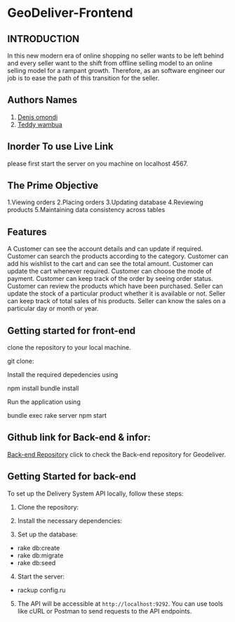 # GeoDeliver-Frontend
 
 ## INTRODUCTION 
In this new modern era of online shopping no seller wants to be left behind and every seller want to the shift from offline selling model to an online selling model for a rampant growth.
Therefore, as an software engineer our job is to ease the path of this transition for the seller.
## Authors Names
1. [Denis omondi](https://github.com/Denisomondi)
5. [Teddy wambua](https://github.com/teddy5456)

## Inorder To use Live Link
please first start the server on you machine on localhost 4567.

## The Prime Objective 
1.Viewing orders
2.Placing orders
3.Updating database
4.Reviewing products
5.Maintaining data consistency across tables

   ## Features 
   A Customer can see the account details and can update if required.
    Customer can search the products according to the category.
    Customer can add his wishlist to the cart and can see the total amount.
    Customer can update the cart whenever required.
    Customer can choose the mode of payment.
    Customer can keep track of the order by seeing order status.
    Customer can review the products which have been purchased.
    Seller can update the stock of a particular product whether it is available or not.
    Seller can keep track of total sales of his products.
    Seller can know the sales on a particular day or month or year. 
  ## Getting started for front-end
clone the repository to your local machine.

git clone:

Install the required depedencies using

npm install bundle install

Run the application using

bundle exec rake server npm start

    
   ## Github link for Back-end & infor:
   [Back-end Repository](https://github.com/Denisomondi/GeoDeliver-Backend/tree/main) click to check the Back-end repository for Geodeliver.
    
   ## Getting Started for back-end

To set up the Delivery System API locally, follow these steps:

1. Clone the repository:


2. Install the necessary dependencies:


3. Set up the database:

- rake db:create
- rake db:migrate
- rake db:seed


4. Start the server:

- rackup config.ru


5. The API will be accessible at `http://localhost:9292`. You can use tools like cURL or Postman to send requests to the API endpoints.


